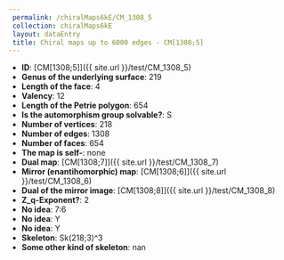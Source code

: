 ```yaml
--- 
 permalink: /chiralMaps6kE/CM_1308_5 
 collection: chiralMaps6kE
 layout: dataEntry
 title: Chiral maps up to 6000 edges - CM[1308;5]
---
```


- **ID**: [CM[1308;5]]({{ site.url }}/test/CM_1308_5)
- **Genus of the underlying surface**: 219
- **Length of the face**: 4
- **Valency**: 12
- **Length of the Petrie polygon**: 654
- **Is the automorphism group solvable?**: S
- **Number of vertices**: 218
- **Number of edges**: 1308
- **Number of faces**: 654
- **The map is self-**: none
- **Dual map**: [CM[1308;7]]({{ site.url }}/test/CM_1308_7)
- **Mirror (enantihomorphic) map**: [CM[1308;6]]({{ site.url }}/test/CM_1308_6)
- **Dual of the mirror image**: [CM[1308;8]]({{ site.url }}/test/CM_1308_8)
- **Z_q-Exponent?**: 2
- **No idea**:  7:6
- **No idea**: Y
- **No idea**: Y
- **Skeleton**: Sk(218;3)^3
- **Some other kind of skeleton**: nan
